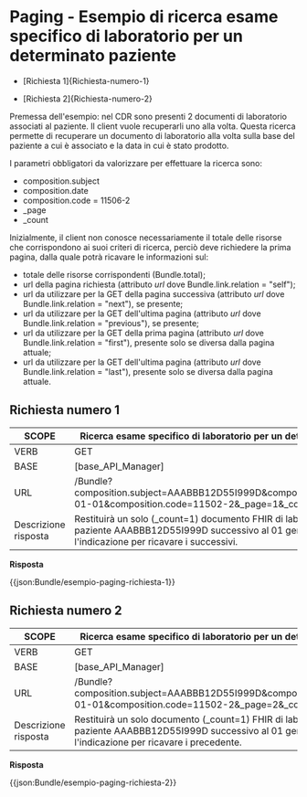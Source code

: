 # Paging - Esempio di ricerca esame specifico di laboratorio per un determinato paziente 

- [Richiesta 1]{Richiesta-numero-1}

- [Richiesta 2]{Richiesta-numero-2}

Premessa dell'esempio: nel CDR sono presenti 2 documenti di laboratorio associati al paziente. Il client vuole recuperarli uno alla volta.
Questa ricerca permette di recuperare un documento di laboratorio alla volta sulla base del paziente a cui è associato e la data in cui è stato prodotto.

I parametri obbligatori da valorizzare per effettuare la ricerca sono: 

- composition.subject
- composition.date 
- composition.code = 11506-2
- _page
- _count

Inizialmente, il client non conosce necessariamente il totale delle risorse che corrispondono ai suoi criteri di ricerca, perciò deve richiedere la prima pagina, dalla quale potrà ricavare le informazioni sul:
- totale delle risorse corrispondenti (Bundle.total);
- url della pagina richiesta (attributo *url* dove Bundle.link.relation = "self");
- url da utilizzare per la GET della pagina successiva (attributo *url* dove Bundle.link.relation = "next"), se presente;
- url da utilizzare per la GET dell'ultima pagina (attributo *url* dove Bundle.link.relation = "previous"), se presente;  
- url da utilizzare per la GET della prima pagina (attributo *url* dove Bundle.link.relation = "first"), presente solo se diversa dalla pagina attuale;
- url da utilizzare per la GET dell'ultima pagina (attributo *url* dove Bundle.link.relation = "last"), presente solo se diversa dalla pagina attuale.

## Richiesta numero 1

| SCOPE | Ricerca esame specifico di laboratorio per un determinato paziente |
|---|---|
| VERB | GET |
| BASE | [base_API_Manager]    |
| URL | /Bundle?composition.subject=AAABBB12D55I999D&composition.date=gt2023-01-01&composition.code=11502-2&_page=1&_count=1  |
|Descrizione risposta | Restituirà un solo (_count=1) documento FHIR di laboratorio associato al paziente AAABBB12D55I999D successivo al 01 gennaio 2023 e l'indicazione per ricavare i successivi. |

**Risposta**

{{json:Bundle/esempio-paging-richiesta-1}}


## Richiesta numero 2

| SCOPE | Ricerca esame specifico di laboratorio per un determinato paziente |
|---|---|
| VERB | GET |
| BASE | [base_API_Manager]    |
| URL | /Bundle?composition.subject=AAABBB12D55I999D&composition.date=gt2023-01-01&composition.code=11502-2&_page=2&_count=1  |
|Descrizione risposta | Restituirà un solo documento (_count=1) FHIR di laboratorio associato al paziente AAABBB12D55I999D successivo al 01 gennaio 2023 e l'indicazione per ricavare i precedente. |

**Risposta**

{{json:Bundle/esempio-paging-richiesta-2}}
